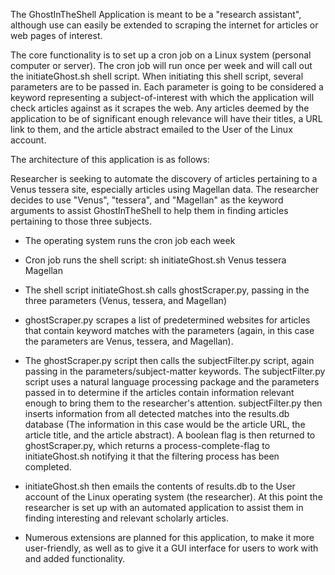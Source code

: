 The GhostInTheShell Application is meant to be a "research assistant", although use can easily be extended to scraping the internet for articles or web pages of interest.

The core functionality is to set up a cron job on a Linux system (personal computer or server). The cron job will run once per week and will call out the initiateGhost.sh shell script. When initiating this shell script, several parameters are to be passed in. Each parameter is going to be considered a keyword representing a subject-of-interest with which the application will check articles against as it scrapes the web. Any articles deemed by the application to be of significant enough relevance will have their titles, a URL link to them, and the article abstract emailed to the User of the Linux account.


The architecture of this application is as follows:

Researcher is seeking to automate the discovery of articles pertaining to a Venus tessera site, especially articles using Magellan data. The researcher decides to use "Venus", "tessera", and "Magellan" as the keyword arguments to assist GhostInTheShell to help them in finding articles pertaining to those three subjects.

- The operating system runs the cron job each week

- Cron job runs the shell script:
sh initiateGhost.sh Venus tessera Magellan

- The shell script initiateGhost.sh calls ghostScraper.py, passing in the three parameters (Venus, tessera, and Magellan)

- ghostScraper.py scrapes a list of predetermined websites for articles that contain keyword matches with the parameters (again, in this case the parameters are Venus, tessera, and Magellan).

- The ghostScraper.py script then calls the subjectFilter.py script, again passing in the parameters/subject-matter keywords. The subjectFilter.py script uses a natural language processing package and the parameters passed in to determine if the articles contain information relevant enough to bring them to the researcher's attention. subjectFilter.py then inserts information from all detected matches into the results.db database (The information in this case would be the article URL, the article title, and the article abstract). A boolean flag is then returned to ghostScraper.py, which returns a process-complete-flag to initiateGhost.sh notifying it that the filtering process has been completed.

- initiateGhost.sh then emails the contents of results.db to the User account of the Linux operating system (the researcher). At this point the researcher is set up with an automated application to assist them in finding interesting and relevant scholarly articles.

- Numerous extensions are planned for this application, to make it more user-friendly, as well as to give it a GUI interface for users to work with and added functionality.
